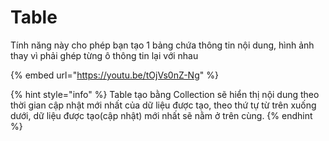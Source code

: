 # Table

Tính năng này cho phép bạn tạo 1 bảng chứa thông tin nội dung, hình ảnh thay vì phải ghép từng ô thông tin lại với nhau

{% embed url="https://youtu.be/tOjVs0nZ-Ng" %}

{% hint style="info" %}
&#x20;Table tạo bằng Collection sẽ hiển thị nội dung theo thời gian cập nhật mới nhất của dữ liệu được tạo, theo thứ tự từ trên xuống dưới, dữ liệu được tạo(cập nhật) mới nhất sẽ nằm ở trên cùng.
{% endhint %}



